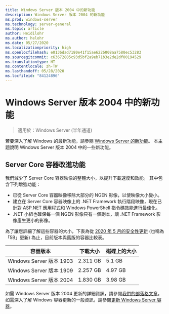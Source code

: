 ```yaml
---
title: Windows Server 版本 2004 中的新功能
description: Windows Server 版本 2004 的新功能
ms.prod: windows-server
ms.technology: server-general
ms.topic: article
author: Heidilohr
ms.author: helohr
ms.date: 05/27/2020
ms.localizationpriority: high
ms.openlocfilehash: e0136dad7180e41f15ae6226008aa7580ec53283
ms.sourcegitcommit: c63672805c93d5bf2a9eb71b3e2de2df00194529
ms.translationtype: HT
ms.contentlocale: zh-TW
ms.lasthandoff: 05/28/2020
ms.locfileid: "84124896"
---
```

# <a name="whats-new-in-windows-server-version-2004"></a>Windows Server 版本 2004 中的新功能

>適用於：Windows Server (半年通道)

若要深入了解 Windows 的最新功能，請參閱 [Windows Server 的新功能](whats-new-in-windows-server.md)。 本主題說明 Windows Server 版本 2004 中的一些新功能。

## <a name="server-core-container-improvements"></a>Server Core 容器改進功能

我們減少了 Server Core 容器映像的整體大小，以提升下載速度和效能。 其中包含下列增強功能：

- 已從 Server Core 容器映像移除大部分的 NGEN 影像，以使映像大小變小。
- 建立在 Server Core 容器映像上的 .NET Framework 執行階段映像，現在已針對 ASP.NET 應用程式和 Windows PowerShell 指令碼效能進行最佳化。
- .NET 小組也確保每一個 NGEN 影像只有一個副本，讓 .NET Framework 影像產生更小的影像。

為了讓您詳細了解這些容器的大小，下表為從 [2020 年 5 月的安全性更新](https://support.microsoft.com/help/4561769/windows-server-containers-for-may-2020) (也稱為「5B」更新) 為止，目前版本與舊版的容器比較表。

| 容器版本 | 下載大小 | 磁碟上的大小 |
|---|---|---|
| Windows Server 版本 1903 | 2.311 GB | 5.1 GB |
| Windows Server 版本 1909 | 2.257 GB | 4.97 GB |
| Windows Server 版本 2004 | 1.830 GB | 3.98 GB |

如需 Windows Server 版本 2004 更新的詳細資訊，請參閱[我們的部落格文章](https://techcommunity.microsoft.com/t5/containers/windows-server-version-2004-now-available/ba-p/1419194)。 如需深入了解 Windows 容器更新的一般資訊，請參閱[更新 Windows Server 容器](/virtualization/windowscontainers/deploy-containers/update-containers/)。

